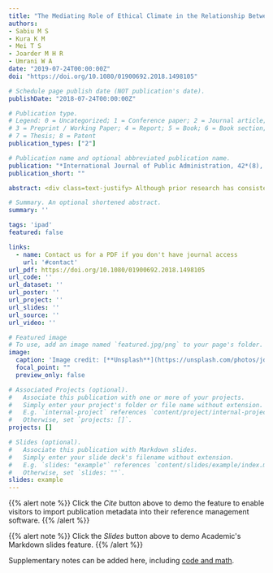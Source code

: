 ```yaml
---
title: "The Mediating Role of Ethical Climate in the Relationship Between Performance Appraisal and Organizational Performance"
authors:
- Sabiu M S
- Kura K M
- Mei T S
- Joarder M H R
- Umrani W A
date: "2019-07-24T00:00:00Z"
doi: "https://doi.org/10.1080/01900692.2018.1498105"

# Schedule page publish date (NOT publication's date).
publishDate: "2018-07-24T00:00:00Z"

# Publication type.
# Legend: 0 = Uncategorized; 1 = Conference paper; 2 = Journal article;
# 3 = Preprint / Working Paper; 4 = Report; 5 = Book; 6 = Book section;
# 7 = Thesis; 8 = Patent
publication_types: ["2"]

# Publication name and optional abbreviated publication name.
publication: "*International Journal of Public Administration, 42*(8), 642-653"
publication_short: ""

abstract: <div class=text-justify> Although prior research has consistently established a positive relationship between performance appraisal and organizational performance across different research contexts, the mechanisms that underlie this link remain unclear. The present study attempts to fill this void by testing the mediating role of ethical climate in the relationship between performance appraisal and organizational performance across 181 Nigerian public sector agencies. Cross-sectional mediation analyses were performed using partial least squares path modeling approach. Results indicated that performance appraisal was positively and significantly related to organizational performance. Regarding the mediating effect, ethical climate significantly mediated the relationship between performance appraisal and organizational performance. The study made recommendations and drew suggestions for future research to enhance the performance of public sector agencies. </div>

# Summary. An optional shortened abstract.
summary: ''

tags: 'ipad'
featured: false

links:
  - name: Contact us for a PDF if you don't have journal access
    url: '#contact'
url_pdf: https://doi.org/10.1080/01900692.2018.1498105
url_code: ''
url_dataset: ''
url_poster: ''
url_project: ''
url_slides: ''
url_source: ''
url_video: ''

# Featured image
# To use, add an image named `featured.jpg/png` to your page's folder. 
image:
  caption: 'Image credit: [**Unsplash**](https://unsplash.com/photos/jdD8gXaTZsc)'
  focal_point: ""
  preview_only: false

# Associated Projects (optional).
#   Associate this publication with one or more of your projects.
#   Simply enter your project's folder or file name without extension.
#   E.g. `internal-project` references `content/project/internal-project/index.md`.
#   Otherwise, set `projects: []`.
projects: []

# Slides (optional).
#   Associate this publication with Markdown slides.
#   Simply enter your slide deck's filename without extension.
#   E.g. `slides: "example"` references `content/slides/example/index.md`.
#   Otherwise, set `slides: ""`.
slides: example
---
```


{{% alert note %}}
Click the *Cite* button above to demo the feature to enable visitors to import publication metadata into their reference management software.
{{% /alert %}}

{{% alert note %}}
Click the *Slides* button above to demo Academic's Markdown slides feature.
{{% /alert %}}

Supplementary notes can be added here, including [code and math](https://sourcethemes.com/academic/docs/writing-markdown-latex/).
